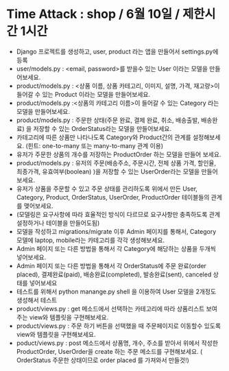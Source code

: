 # Time Attack : shop / 6월 10일 / 제한시간 1시간

- Django 프로젝트를 생성하고, user, product 라는 앱을 만들어서 settings.py에 등록
- user/models.py : <email, password>를 받을수 있는 User 이라는 모델을 만들어보세요.
- product/models.py : <상품 이름, 상품 카테고리, 이미지, 설명, 가격, 재고량>이 들어갈 수 있는 Product 이라는 모델을 만들어보세요.
- product/models.py :<상품의 카테고리 이름>이 들어갈 수 있는 Category 라는 모델을 만들어보세요.
- product/models.py : 주문한 상태(주문 완료, 결제 완료, 취소, 배송출발, 배송완료) 을 저장할 수 있는 OrderStatus라는 모델을 만들어보세요.
- 카테고리에 따른 상품만 나타나도록 Category와 Product간의 관계를 설정해보세요. (힌트: one-to-many 또는 many-to-many 관계 이용)
- 유저가 주문한 상품의 개수를 저장하는 ProductOrder 하는 모델을 만들어 보세요.
- product/models.py : 유저의 주문(배송주소, 주문시간, 전체 상품 가격, 할인율, 최종가격, 유효여부(boolean) )을 저장할 수 있는 UserOrder라는 모델을 만들어보세요.
- 유저가 상품을 주문할 수 있고 주문 상태를 관리하도록 위에서 만든 User, Category, Product, OrderStatus, UserOrder, ProductOrder 테이블들의 관계를 맺어보세요.
- (모델링은 요구사항에 따라 효율적인 방식이 다르므로 요구사항만 충족하도록 관계 설정하거나 테이블을 만들어도됨)
- 모델을 작성하고 migrations/migrate 이후 Admin 페이지를 통해서, Category 모델에 laptop, mobile라는 카테고리를 각각 생성해보세요.
- Admin 페이지 또는 다른 방법을 통해서 각 Category에 해당하는 상품을 두개씩 넣어보세요.
- Admin 페이지 또는 다른 방법을 통해서 각 OrderStatus에 주문 완료(order placed), 결제완료(paid), 배송완료(completed), 발송완료(sent), canceled 상태를 넣어보세요
- 테스트를 위해서 python manange.py shell 을 이용하여 User 모델을 2개정도 생성해서 테스트
- product/views.py : get 메소드에서 선택하는 카테고리에 따라 상품리스트 보여주는 view와 템플릿을 구현해보세요.
- product/views.py : 주문 하기 버튼을 선택했을 때 주문페이지로 이동할수 있도록 view와 템플릿을 구현해보세요.
- poduct/views.py : post 메소드에서 상품명, 개수, 주소를 받아서 위에서 작성한 ProductOrder, UserOrder을 create 하는 주문 메소드를 구현해보세요. ( OrderStatus 주문한 상태이므로 order placed 를 가져와서 만들것!)
